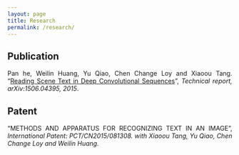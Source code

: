 ```yaml
---
layout: page
title: Research
permalink: /research/
---
```




<h2 id="publications">Publication</h2>

<p align="justify">Pan he, Weilin Huang, Yu Qiao, Chen Change Loy and Xiaoou Tang. “<a href="http://arxiv.org/abs/1506.04395">Reading Scene Text in Deep Convolutional Sequences</a>”, <em>Technical report, arXiv:1506.04395, 2015</em>.


<h2 id="Patent">Patent</h2>

<p align="justify">“METHODS AND APPARATUS FOR RECOGNIZING TEXT IN AN IMAGE”, <em>International Patent: PCT/CN2015/081308. with Xiaoou Tang, Yu Qiao, Chen Change Loy and Weilin Huang.</em>